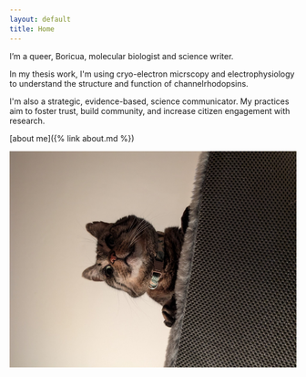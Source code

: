 ```yaml
---
layout: default
title: Home
---
```


I’m a queer, Boricua, molecular biologist and science writer.

In my thesis work, I'm using cryo-electron micrscopy and electrophysiology to understand the structure and function of channelrhodopsins.

I'm also a strategic, evidence-based, science communicator. My practices aim to foster trust, build community, and increase citizen engagement with research.

[about me]({% link about.md %})

![fjord king of bonita](/assets/images/profile.png)
